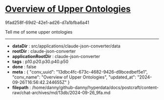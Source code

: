 # [Overview of Upper Ontologies](https://claude.ai/chat/13dbc4fc-673c-4682-9426-d9bcedbef5e1)

9fad258f-69d2-42e1-ad26-d7a1bfba6a41

Tell me of some upper ontologies

---

* **dataDir** : src/applications/claude-json-converter/data
* **rootDir** : claude-json-converter
* **applicationRootDir** : claude-json-converter
* **tags** : p10.p20.p30.p40.p50
* **done** : false
* **meta** : {
  "conv_uuid": "13dbc4fc-673c-4682-9426-d9bcedbef5e1",
  "conv_name": "Overview of Upper Ontologies",
  "updated_at": "2024-09-26T16:56:42.244655Z"
}
* **filepath** : /home/danny/github-danny/hyperdata/docs/postcraft/content-raw/chat-archives/md/13db/2024-09-26_9fa.md